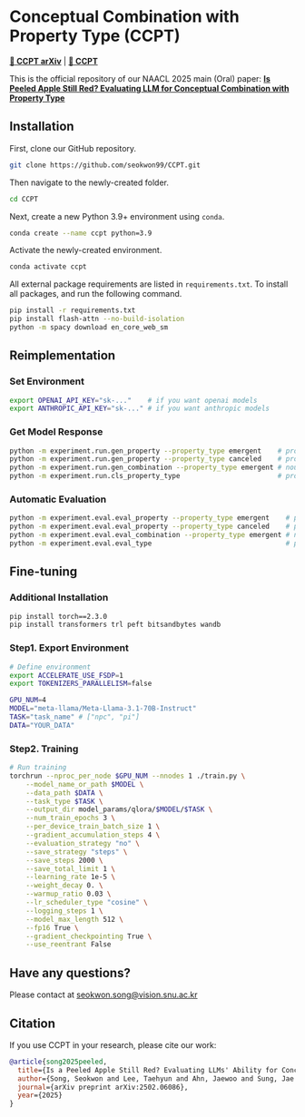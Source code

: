 # Conceptual Combination with Property Type (CCPT)
[**📖 CCPT arXiv**](https://arxiv.org/abs/2502.06086/) | [**🤗 CCPT**](https://huggingface.co/datasets/seokwon99/CCPT_12.3K/)

This is the official repository of our NAACL 2025 main (Oral) paper: <a href="https://arxiv.org/abs/2502.06086"><b>Is Peeled Apple Still Red? Evaluating LLM for Conceptual Combination with Property Type</b></a>

## Installation

First, clone our GitHub repository.

```bash
git clone https://github.com/seokwon99/CCPT.git
```

Then navigate to the newly-created folder.
```bash
cd CCPT
```

Next, create a new Python 3.9+ environment using `conda`.

```bash
conda create --name ccpt python=3.9
```

Activate the newly-created environment.

```bash
conda activate ccpt
```

All external package requirements are listed in `requirements.txt`.
To install all packages, and run the following command.

```bash
pip install -r requirements.txt
pip install flash-attn --no-build-isolation
python -m spacy download en_core_web_sm
```

## Reimplementation

### Set Environment
```bash
export OPENAI_API_KEY="sk-..."    # if you want openai models
export ANTHROPIC_API_KEY="sk-..." # if you want anthropic models
```

### Get Model Response
```bash
python -m experiment.run.gen_property --property_type emergent    # property induction (emergent)
python -m experiment.run.gen_property --property_type canceled    # property induction (canceled)
python -m experiment.run.gen_combination --property_type emergent # noun phrase completion (emergent)
python -m experiment.run.cls_property_type                        # property type prediction
```

### Automatic Evaluation
```bash
python -m experiment.eval.eval_property --property_type emergent    # property induction (emergent)
python -m experiment.eval.eval_property --property_type canceled    # property induction (canceled)
python -m experiment.eval.eval_combination --property_type emergent # noun phrase completion (emergent)
python -m experiment.eval.eval_type                                 # property type prediction
```

## Fine-tuning
### Additional Installation
```bash
pip install torch==2.3.0 
pip install transformers trl peft bitsandbytes wandb
```

### Step1. Export Environment
```bash
# Define environment
export ACCELERATE_USE_FSDP=1
export TOKENIZERS_PARALLELISM=false

GPU_NUM=4
MODEL="meta-llama/Meta-Llama-3.1-70B-Instruct"
TASK="task_name" # ["npc", "pi"]
DATA="YOUR_DATA"
```

### Step2. Training
```bash
# Run training
torchrun --nproc_per_node $GPU_NUM --nnodes 1 ./train.py \
    --model_name_or_path $MODEL \
    --data_path $DATA \
    --task_type $TASK \
    --output_dir model_params/qlora/$MODEL/$TASK \
    --num_train_epochs 3 \
    --per_device_train_batch_size 1 \
    --gradient_accumulation_steps 4 \
    --evaluation_strategy "no" \
    --save_strategy "steps" \
    --save_steps 2000 \
    --save_total_limit 1 \
    --learning_rate 1e-5 \
    --weight_decay 0. \
    --warmup_ratio 0.03 \
    --lr_scheduler_type "cosine" \
    --logging_steps 1 \
    --model_max_length 512 \
    --fp16 True \
    --gradient_checkpointing True \
    --use_reentrant False
```

## Have any questions?

Please contact at seokwon.song@vision.snu.ac.kr


## Citation
If you use CCPT in your research, please cite our work:

```bibtex  
@article{song2025peeled,
  title={Is a Peeled Apple Still Red? Evaluating LLMs' Ability for Conceptual Combination with Property Type},
  author={Song, Seokwon and Lee, Taehyun and Ahn, Jaewoo and Sung, Jae Hyuk and Kim, Gunhee},
  journal={arXiv preprint arXiv:2502.06086},
  year={2025}
}
```
